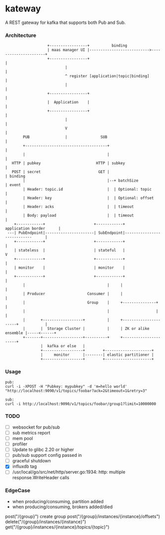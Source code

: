 # kateway

A REST gateway for kafka that supports both Pub and Sub.


### Architecture

                       +-----------------+          binding
                       | maas manager UI |--------------------------->----------------------+
                       +-----------------+                                                  |
                               |                                                            |
                               ^ register [application|topic|binding]                       |
                               |                                                            |
                       +-----------------+                                                  |
                       |  Application    |                                                  |
                       +-----------------+                                                  |
                               |                                                            |
                               V                                                            |
            PUB                |               SUB                                          |
            +-------------------------------------+                                         |
            |                                     |                                         |
       HTTP | pubkey                         HTTP | subkey                                  |
       POST | secret                          GET |                                         | binding
            |                                     |--+ batchSize                            | event
            | Header: topic.id                    |  | Optional: topic                      |
            | Header: key                         |  | Optional: offset                     |
            | Header: acks                        |  | timeout                              |
            | Body: payload                       |  | timeout                              |
        +------------+                      +------------+          application border      |
     ---| PubEndpoint|----------------------| SubEndpoint|----------------------------      |
        +------------+                      +------------+                                  |
        | stateless  |                      | stateful   |                                  V
        +------------+                      +------------+                                  |
        | monitor    |                      | monitor    |                                  |
        +------------+                      +------------+                                  |
            |                                     |     |                                   |
            | Producer                   Consumer |     |                                   |
            |                            Group    |     +---------------+                   |
            |                                     |                     |                   |
            |       +------------------+          |     +----------------------+            |
            |       |  Storage Cluster |          |     | ZK or alike ensemble |-----<------+
            +-------+------------------+----------+     +----------------------+
                    |  kafka or else   |
                    +------------------+        +---------------------+
                    |     monitor      |--------| elastic partitioner |
                    +------------------+        +---------------------+


### Usage

    pub:
    curl -i -XPOST -H "Pubkey: mypubkey" -d 'm=hello world' "http://localhost:9090/v1/topics/foobar?ack=2&timeout=1&retry=3"

    sub:
    curl -i http://localhost:9090/v1/topics/foobar/group1?limit=10000000

### TODO

- [ ] websocket for pub/sub
- [ ] sub metrics report
- [ ] mem pool 
- [ ] profiler
- [ ] Update to glibc 2.20 or higher
- [ ] pub/sub support config passed in
- [ ] graceful shutdown
- [X] influxdb tag
- [ ] /usr/local/go/src/net/http/server.go:1934: http: multiple response.WriteHeader calls

### EdgeCase

- when producing/consuming, partition added
- when producing/consuming, brokers added/died



post("/{group}")  create group
post("/{group}/instances/{instance}/offsets") 
delete("/{group}/instances/{instance}")
get("/{group}/instances/{instance}/topics/{topic}")
